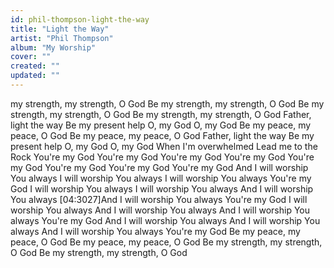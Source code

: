 ```yaml
---
id: phil-thompson-light-the-way
title: "Light the Way"
artist: "Phil Thompson"
album: "My Worship"
cover: ""
created: ""
updated: ""
---
```


my strength, my strength, O God
Be my strength, my strength, O God
Be my strength, my strength, O God
Be my strength, my strength, O God
Father, light the way
Be my present help
O, my God
O, my God
Be my peace, my peace, O God
Be my peace, my peace, O God
Father, light the way
Be my present help
O, my God
O, my God
When I'm overwhelmed
Lead me to the Rock
You're my God
You're my God
You're my God
You're my God
You're my God
You're my God
You're my God
You're my God
And I will worship You always
I will worship You always
I will worship You always
You're my God
I will worship You always
I will worship You always
And I will worship You always
[04:3027]And I will worship You always
You're my God
I will worship You always
And I will worship You always
And I will worship You always
You're my God
And I will worship You always
And I will worship You always
And I will worship You always
You're my God
Be my peace, my peace, O God
Be my peace, my peace, O God
Be my strength, my strength, O God
Be my strength, my strength, O God